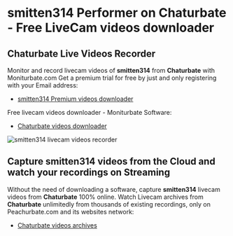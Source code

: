 # smitten314 Performer on Chaturbate - Free LiveCam videos downloader

## Chaturbate Live Videos Recorder

Monitor and record livecam videos of **smitten314** from **Chaturbate** with Moniturbate.com
Get a premium trial for free by just and only registering with your Email address:
* [smitten314 Premium videos downloader](https://moniturbate.com/request-demo-licence-key.html)

Free livecam videos downloader - Moniturbate Software:
* [Chaturbate videos downloader](https://moniturbate.com/moniturbate-download-software.html)

![smitten314 livecam videos recorder](https://peachurnet.com/templates/moniturbate-software.png)


## Capture smitten314 videos from the Cloud and watch your recordings on Streaming

Without the need of downloading a software, capture **smitten314** livecam videos from **Chaturbate** 100% online.
Watch Livecam archives from **Chaturbate** unlimitedly from thousands of existing recordings, only on Peachurbate.com and its websites network:
* [Chaturbate videos archives](https://peachurnet.com/)